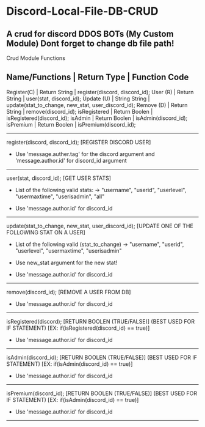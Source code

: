 # Discord-Local-File-DB-CRUD
A crud for discord DDOS BOTs (My Custom Module)
Dont forget to change db file path!
-----------------------------------------------------------------------------------------------------------
Crud Module Functions

Name/Functions | Return Type     |   Function Code
-----------------------------------------------------------------------------------------------------------
Register(C)    | Return String   | register(discord, discord_id);
User (R)       | Return String   | user(stat, discord_id);
Update (U)     | String String   | update(stat_to_change, new_stat, user_discord_id);
Remove (D)     | Return String   | remove(discord_id);
isRegistered   | Return Boolen   | isRegistered(discord_id);
isAdmin        | Return Boolen   | isAdmin(discord_id);
isPremium      | Return Boolen   | isPremium(discord_id);

-----------------------------------------------------------------------------------------------------------
register(discord, discord_id); [REGISTER DISCORD USER]

- Use 'message.auther.tag' for the discord argument and 'message.author.id' for discord_id argument
-----------------------------------------------------------------------------------------------------------
user(stat, discord_id); [GET USER STATS]

- List of the following valid stats:
	-> "username", "userid", "userlevel", "usermaxtime", "userisadmin", "all"

- Use 'message.author.id' for discord_id
-----------------------------------------------------------------------------------------------------------
update(stat_to_change, new_stat, user_discord_id); [UPDATE ONE OF THE FOLLOWING STAT ON A USER]

- List of the following valid (stat_to_change)
	-> "username", "userid", "userlevel", "usermaxtime", "userisadmin"

- Use new_stat argument for the new stat!

- Use 'message.author.id' for discord_id
-----------------------------------------------------------------------------------------------------------
remove(discord_id); [REMOVE A USER FROM DB]

- Use 'message.author.id' for discord_id
-----------------------------------------------------------------------------------------------------------
isRegistered(discord); [RETURN BOOLEN (TRUE/FALSE)] (BEST USED FOR IF STATEMENT)  [EX: if(isRegistered(discord_id) == true)]

- Use 'message.author.id' for discord_id
-----------------------------------------------------------------------------------------------------------
isAdmin(discord_id); [RETURN BOOLEN (TRUE/FALSE)] (BEST USED FOR IF STATEMENT)  [EX: if(isAdmin(discord_id) == true)]

- Use 'message.author.id' for discord_id
-----------------------------------------------------------------------------------------------------------
isPremium(discord_id); [RETURN BOOLEN (TRUE/FALSE)] (BEST USED FOR IF STATEMENT)  [EX: if(isAdmin(discord_id) == true)]

- Use 'message.author.id' for discord_id
-----------------------------------------------------------------------------------------------------------
